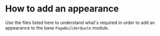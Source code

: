 # How to add an appearance

Use the files listed here to understand what's required in order to add an appearance to the base `PageBuilderQuote` module.
